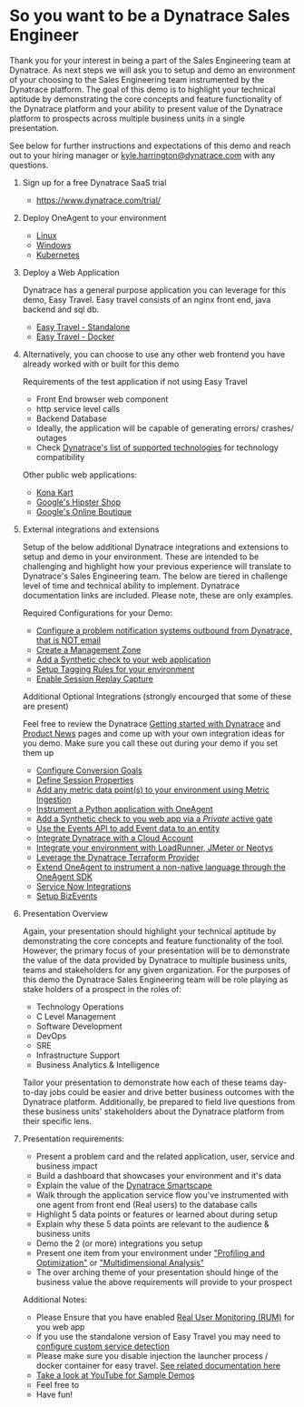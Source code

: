 # So you want to be a Dynatrace Sales Engineer

Thank you for your interest in being a part of the Sales Engineering team at Dynatrace. As next steps we will ask you to setup and demo an environment of your choosing to the Sales Engineering team instrumented by the Dynatrace platform. The goal of this demo is to highlight your technical aptitude by demonstrating the core concepts and feature functionality of the Dynatrace platform and your ability to present value of the Dynatrace platform to prospects across multiple business units in a single presentation.

See below for further instructions and expectations of this demo and reach out to your hiring manager or kyle.harrington@dynatrace.com with any questions.

1. Sign up for a free Dynatrace SaaS trial 
    - https://www.dynatrace.com/trial/

1. Deploy OneAgent to your environment
    - [Linux](https://docs.dynatrace.com/docs/setup-and-configuration/dynatrace-oneagent/installation-and-operation/linux/installation/install-oneagent-on-linux)
    - [Windows](https://docs.dynatrace.com/docs/setup-and-configuration/dynatrace-oneagent/installation-and-operation/windows/installation/install-oneagent-on-windows)
    - [Kubernetes](https://docs.dynatrace.com/docs/setup-and-configuration/setup-on-k8s/installation/classic-full-stack)

1. Deploy a Web Application

    Dynatrace has a general purpose application you can leverage for this demo, Easy Travel. Easy travel consists of an nginx front end, java backend and sql db. 

    - [Easy Travel - Standalone](https://community.dynatrace.com/t5/Getting-started/easyTravel-Documentation-and-Download/td-p/181271)
    - [Easy Travel - Docker](https://github.com/Dynatrace/easyTravel-Docker)

    

1. Alternatively, you can choose to use any other web frontend you have already worked with or built for this demo

    Requirements of the test application if not using Easy Travel
    - Front End browser web component 
    - http service level calls 
    - Backend Database
    - Ideally, the application will be capable of generating errors/ crashes/ outages
    - Check [Dynatrace's list of supported technologies](https://docs.dynatrace.com/docs/setup-and-configuration/technology-support) for technology compatibility

   Other public web applications:
    - [Kona Kart](https://github.com/BraydenNeale/dynatrace_konakart_docker)
    - [Google's Hipster Shop](https://github.com/lightstep/hipster-shop)
    - [Google's Online Boutique](https://github.com/GoogleCloudPlatform/microservices-demo)

1. External integrations and extensions

    Setup of the below additional Dynatrace integrations and extensions to setup and demo in your environment. These are intended to be challenging and highlight how your previous experience will translate to Dynatrace's Sales Engineering team. The below are tiered in challenge level of time and technical ability to implement. Dynatrace documentation links are included. Please note, these are only examples. 

    Required Configurations for your Demo:
        
    - [Configure a problem notification systems outbound from Dynatrace, that is NOT email](https://docs.dynatrace.com/docs/observe-and-explore/notifications-and-alerting/problem-notifications)
    - [Create a Management Zone](https://docs.dynatrace.com/docs/manage/access-control/management-zones/set-up-management-zones)
    - [Add a Synthetic check to your web application](https://docs.dynatrace.com/docs/platform-modules/digital-experience/synthetic-monitoring)
    - [Setup Tagging Rules for your environment](https://docs.dynatrace.com/docs/manage/tags-and-metadata/setup/how-to-define-tags)
    - [Enable Session Replay Capture](https://docs.dynatrace.com/docs/platform-modules/digital-experience/session-replay/enable-session-replay-web)
 
    Additional Optional Integrations (strongly encourged that some of these are present)

    Feel free to review the Dynatrace [Getting started with Dynatrace](https://docs.dynatrace.com/docs/get-started) and [Product News](https://www.dynatrace.com/news/blog/) pages and come up with your own integration ideas for you demo. Make sure you call these out during your demo if you set them up 

    - [Configure Conversion Goals](https://docs.dynatrace.com/docs/platform-modules/digital-experience/web-applications/analyze-and-use/define-conversion-goals)
    - [Define Session Properties](https://docs.dynatrace.com/docs/platform-modules/digital-experience/web-applications/additional-configuration/define-user-action-and-session-properties)
    - [Add any metric data point(s) to your environment using Metric Ingestion](https://docs.dynatrace.com/docs/extend-dynatrace/extend-metrics/ingestion-methods/oneagent-metric-api)
    - [Instrument a Python application with OneAgent](https://github.com/dynatrace-oss/OneAgent-SDK-Python-AutoInstrumentation)
    - [Add a Synthetic check to you web app via a *Private* active gate](https://docs.dynatrace.com/docs/platform-modules/digital-experience/synthetic-monitoring/private-synthetic-locations/create-a-private-synthetic-location)
    - [Use the Events API to add Event data to an entity](https://docs.dynatrace.com/docs/dynatrace-api/environment-api/events-v2/post-event)
    - [Integrate Dynatrace with a Cloud Account](https://docs.dynatrace.com/docs/platform-modules/infrastructure-monitoring/cloud-platform-monitoring)
    - [Integrate your environment with LoadRunner, JMeter or Neotys](https://docs.dynatrace.com/docs/shortlink/load-testing-process#available-integrations)
    - [Leverage the Dynatrace Terraform Provider](https://registry.terraform.io/providers/dynatrace-oss/dynatrace/latest)
    - [Extend OneAgent to instrument a non-native language through the OneAgent SDK](https://docs.dynatrace.com/docs/extend-dynatrace/extend-tracing/oneagent-sdk)
    - [Service Now Integrations](https://docs.dynatrace.com/docs/observe-and-explore/notifications-and-alerting/problem-notifications/servicenow-integration)
    - [Setup BizEvents](https://docs.dynatrace.com/docs/platform-modules/business-analytics/ba-events-capturing)
 

1. Presentation Overview

    Again, your presentation should highlight your technical aptitude by demonstrating the core concepts and feature functionality of the tool. However, the primary focus of your presentation will be to demonstrate the value of the data provided by Dynatrace to multiple business units, teams and stakeholders for any given organization. For the purposes of this demo the Dynatrace Sales Engineering team will be role playing as stake holders of a prospect in the roles of:  
    
    - Technology Operations
    - C Level Management
    - Software Development
    - DevOps
    - SRE
    - Infrastructure Support
    - Business Analytics & Intelligence

    Tailor your presentation to demonstrate how each of these teams day-to-day jobs could be easier and drive better business outcomes with the Dynatrace platform. Additionally, be prepared to field live questions from these business units' stakeholders about the Dynatrace platform from their specific lens. 

1. Presentation requirements: 

    - Present a problem card and the related application, user, service and business impact 
    - Build a dashboard that showcases your environment and it's data
    - Explain the value of the [Dynatrace Smartscape](https://docs.dynatrace.com/docs/platform/smartscape)
    - Walk through the application service flow you've instrumented with one agent from front end (Real users) to the database calls
    - Highlight 5 data points or features or learned about during setup
    - Explain why these 5 data points are relevant to the audience & business units 
    - Demo the 2 (or more) integrations you setup
    - Present one item from your environment under ["Profiling and Optimization"](https://docs.dynatrace.com/docs/platform-modules/applications-and-microservices/profiling-and-optimization) or ["Multidimensional Analysis"](https://docs.dynatrace.com/docs/platform-modules/applications-and-microservices/multidimensional-analysis)
    - The over arching theme of your presentation should hinge of the business value the above requirements will provide to your prospect

    Additional Notes:

    - Please Ensure that you have enabled [Real User Monitoring (RUM)](https://docs.dynatrace.com/docs/platform-modules/digital-experience/web-applications/initial-setup/configure-dynatrace-real-user-monitoring-to-capture-xhr-actions) for you web app
    - If you use the standalone version of Easy Travel you may need to [configure custom service detection](https://docs.dynatrace.com/docs/platform-modules/applications-and-microservices/services/service-detection-and-naming/service-types/custom-services)
    - Please make sure you disable injection the launcher process / docker container for easy travel. [See related documentation here](https://community.dynatrace.com/t5/Getting-started/easyTravel-Documentation-and-Download/td-p/181271)
    - [Take a look at YouTube for Sample Demos](https://www.youtube.com/results?search_query=dynatrace+demo)
    - Feel free to 
    - Have fun!
    
